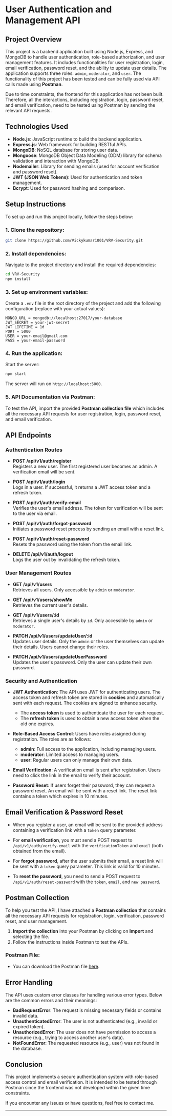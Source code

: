 # **User Authentication and Management API**

## **Project Overview**

This project is a backend application built using Node.js, Express, and MongoDB to handle user authentication, role-based authorization, and user management features. It includes functionalities for user registration, login, email verification, password reset, and the ability to update user details. The application supports three roles: `admin`, `moderator`, and `user`. The functionality of this project has been tested and can be fully used via API calls made using **Postman**.

Due to time constraints, the frontend for this application has not been built. Therefore, all the interactions, including registration, login, password reset, and email verification, need to be tested using Postman by sending the relevant API requests.

## **Technologies Used**

- **Node.js**: JavaScript runtime to build the backend application.
- **Express.js**: Web framework for building RESTful APIs.
- **MongoDB**: NoSQL database for storing user data.
- **Mongoose**: MongoDB Object Data Modeling (ODM) library for schema validation and interaction with MongoDB.
- **Nodemailer**: Library for sending emails (used for account verification and password reset).
- **JWT (JSON Web Tokens)**: Used for authentication and token management.
- **Bcrypt**: Used for password hashing and comparison.

## **Setup Instructions**

To set up and run this project locally, follow the steps below:

### **1. Clone the repository:**

```bash
git clone https://github.com/Vickykumar1001/VRV-Security.git
```

### **2. Install dependencies:**

Navigate to the project directory and install the required dependencies:

```bash
cd VRV-Security
npm install
```

### **3. Set up environment variables:**

Create a `.env` file in the root directory of the project and add the following configuration (replace with your actual values):

```env
MONGO_URL = mongodb://localhost:27017/your-database
JWT_SECRET = your-jwt-secret
JWT_LIFETIME = 1d
PORT = 5000
USER = your-email@gmail.com
PASS = your-email-password 
```

### **4. Run the application:**

Start the server:

```bash
npm start
```

The server will run on `http://localhost:5000`.

### **5. API Documentation via Postman:**

To test the API, import the provided **Postman collection file** which includes all the necessary API requests for user registration, login, password reset, and email verification.

## **API Endpoints**

### **Authentication Routes**

- **POST /api/v1/auth/register**  
  Registers a new user. The first registered user becomes an admin. A verification email will be sent.

- **POST /api/v1/auth/login**  
  Logs in a user. If successful, it returns a JWT access token and a refresh token.

- **POST /api/v1/auth/verify-email**  
  Verifies the user's email address. The token for verification will be sent to the user via email.

- **POST /api/v1/auth/forgot-password**  
  Initiates a password reset process by sending an email with a reset link.

- **POST /api/v1/auth/reset-password**  
  Resets the password using the token from the email link.

- **DELETE /api/v1/auth/logout**  
  Logs the user out by invalidating the refresh token.

### **User Management Routes**

- **GET /api/v1/users**  
  Retrieves all users. Only accessible by `admin` or `moderator`.

- **GET /api/v1/users/showMe**  
  Retrieves the current user's details.

- **GET /api/v1/users/:id**  
  Retrieves a single user's details by `id`. Only accessible by `admin` or `moderator`.

- **PATCH /api/v1/users/updateUser/:id**  
  Updates user details. Only the `admin` or the user themselves can update their details. Users cannot change their roles.

- **PATCH /api/v1/users/updateUserPassword**  
  Updates the user's password. Only the user can update their own password.

### **Security and Authentication**

- **JWT Authentication**: The API uses JWT for authenticating users. The access token and refresh token are stored in **cookies** and automatically sent with each request. The cookies are signed to enhance security.
  - The **access token** is used to authenticate the user for each request.
  - The **refresh token** is used to obtain a new access token when the old one expires. 
  
- **Role-Based Access Control**: Users have roles assigned during registration. The roles are as follows:
  - **admin**: Full access to the application, including managing users.
  - **moderator**: Limited access to managing users.
  - **user**: Regular users can only manage their own data.

- **Email Verification**: A verification email is sent after registration. Users need to click the link in the email to verify their account.

- **Password Reset**: If users forget their password, they can request a password reset. An email will be sent with a reset link. The reset link contains a token which expires in 10 minutes.

## **Email Verification & Password Reset**

- When you register a user, an email will be sent to the provided address containing a verification link with a `token` query parameter.
  
- For **email verification**, you must send a POST request to `/api/v1/auth/verify-email` with the `verificationToken` and `email` (both obtained from the email).

- For **forgot password**, after the user submits their email, a reset link will be sent with a `token` query parameter. This link is valid for 10 minutes.

- To **reset the password**, you need to send a POST request to `/api/v1/auth/reset-password` with the `token`, `email`, and `new password`.

## **Postman Collection**

To help you test the API, I have attached a **Postman collection** that contains all the necessary API requests for registration, login, verification, password reset, and user management.

1. **Import the collection** into your Postman by clicking on **Import** and selecting the file.
2. Follow the instructions inside Postman to test the APIs.

### **Postman File:**

- You can download the Postman file [here](./VRV%20Security.postman_collection.json).

## **Error Handling**

The API uses custom error classes for handling various error types. Below are the common errors and their meanings:

- **BadRequestError**: The request is missing necessary fields or contains invalid data.
- **UnauthenticatedError**: The user is not authenticated (e.g., invalid or expired token).
- **UnauthorizedError**: The user does not have permission to access a resource (e.g., trying to access another user's data).
- **NotFoundError**: The requested resource (e.g., user) was not found in the database.

## **Conclusion**

This project implements a secure authentication system with role-based access control and email verification. It is intended to be tested through Postman since the frontend was not developed within the given time constraints.

If you encounter any issues or have questions, feel free to contact me.

---
